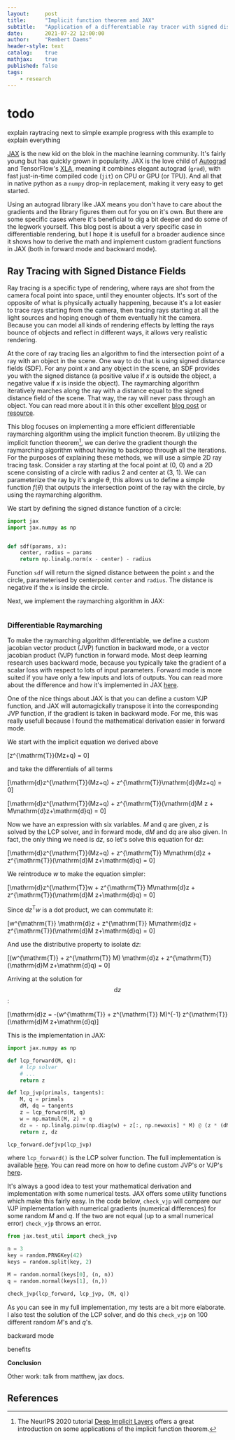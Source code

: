 ```yaml
---
layout:     post
title:      "Implicit function theorem and JAX"
subtitle:   "Application of a differentiable ray tracer with signed distance fields"
date:       2021-07-22 12:00:00
author:     "Rembert Daems"
header-style: text
catalog:    true
mathjax:    true
published: false
tags:
    - research
---
```


# todo
 explain raytracing next to simple example
 progress with this example to explain everything

[JAX](https://github.com/google/jax) is the new kid on the blok in the machine learning community.
It's fairly young but has quickly grown in popularity.
JAX is the love child of [Autograd](https://github.com/HIPS/autograd) and TensorFlow's [XLA](https://www.tensorflow.org/xla), meaning it combines elegant autograd (`grad`), with fast just-in-time compiled code (`jit`) on CPU or GPU (or TPU). And all that in native python as a `numpy` drop-in replacement, making it very easy to get started.

Using an autograd library like JAX means you don't have to care about the gradients and the library figures them out for you on it's own. But there are some specific cases where it's beneficial to dig a bit deeper and do some of the legwork yourself. This blog post is about a very specific case in differentiable rendering, but I hope it is usefull for a broader audience since it shows how to derive the math and implement custom gradient functions in JAX (both in forward mode and backward mode).

## Ray Tracing with Signed Distance Fields

Ray tracing is a specific type of rendering, where rays are shot from the camera focal point into space, until they enounter objects. It's sort of the opposite of what is physically actually happening, because it's a lot easier to trace rays starting from the camera, then tracing rays starting at all the light sources and hoping enough of them eventually hit the camera.
Because you can model all kinds of rendering effects by letting the rays bounce of objects and reflect in different ways, it allows very realistic rendering.

At the core of ray tracing lies an algorithm to find the intersection point of a ray with an object in the scene.
One way to do that is using signed distance fields (SDF). For any point $x$ and any object in the scene, an SDF provides you with the signed distance (a positive value if $x$ is outside the object, a negative value if $x$ is inside the object).
The raymarching algorithm iteratively marches along the ray with a distance equal to the signed distance field of the scene. That way, the ray will never pass through an object.
You can read more about it in this other excellent [blog post](https://blog.evjang.com/2019/11/jaxpt.html) or [resource](https://raytracing.github.io/).

This blog focuses on implementing a more efficient differentiable raymarching algorithm using the implicit function theorem.
By utilizing the implicit function theorem[^1], we can derive the gradient thourgh the raymarching algorithm without having to backprop through all the iterations.
For the purposes of explaining these methods, we will use a simple 2D ray tracing task. Consider a ray starting at the focal point at (0, 0) and a 2D scene consisting of a circle with radius 2 and center at (3, 1).
We can parameterize the ray by it's angle $\theta$, this allows us to define a simple function $f(\theta)$ that outputs the intersection point of the ray with the circle, by using the raymarching algorithm.

We start by defining the signed distance function of a circle:

```python
import jax
import jax.numpy as np


def sdf(params, x):
    center, radius = params
    return np.linalg.norm(x - center) - radius
```

Function `sdf` will return the signed distance between the point `x` and the circle, parameterised by centerpoint `center` and `radius`. The distance is negative if the `x` is inside the circle.

Next, we implement the raymarching algorithm in JAX:

```python
```

### Differentiable Raymarching

To make the raymarching algorithm differentiable, we define a custom jacobian vector product (JVP) function in backward mode, or a vector jacobian product (VJP) function in forward mode.
Most deep learning research uses backward mode, because you typically take the gradient of a scalar loss with respect to lots of input parameters. Forward mode is more suited if you have only a few inputs and lots of outputs.
You can read more about the difference and how it's implemented in JAX [here](https://jax.readthedocs.io/en/latest/notebooks/autodiff_cookbook.html).

One of the nice things about JAX is that you can define a custom VJP function, and JAX will automagickally transpose it into the corresponding JVP function, if the gradient is taken in backward mode.
For me, this was really usefull because I found the mathematical derivation easier in forward mode.

We start with the implicit equation we derived above

\[z^{\mathrm{T}}(Mz+q) = 0\]

and take the differentials of all terms

\[\mathrm{d}z^{\mathrm{T}}(Mz+q) + z^{\mathrm{T}}\mathrm{d}(Mz+q) = 0\]

\[\mathrm{d}z^{\mathrm{T}}(Mz+q) + z^{\mathrm{T}}(\mathrm{d}M z + M\mathrm{d}z+\mathrm{d}q) = 0\]

Now we have an expression with six variables. $M$ and $q$ are given, $z$ is solved by the LCP solver, and in forward mode, $\mathrm{d}M$ and $\mathrm{d}q$ are also given. In fact, the only thing we need is $\mathrm{d}z$, so let's solve this equation for $\mathrm{d}z$:

\[\mathrm{d}z^{\mathrm{T}}(Mz+q) + z^{\mathrm{T}} M\mathrm{d}z + z^{\mathrm{T}}(\mathrm{d}M z+\mathrm{d}q) = 0\]

We reintroduce $w$ to make the equation simpler:

\[\mathrm{d}z^{\mathrm{T}}w + z^{\mathrm{T}} M\mathrm{d}z + z^{\mathrm{T}}(\mathrm{d}M z+\mathrm{d}q) = 0\]

Since $\mathrm{d}z^{\mathrm{T}}w$ is a dot product, we can commutate it:

\[w^{\mathrm{T}} \mathrm{d}z + z^{\mathrm{T}} M\mathrm{d}z + z^{\mathrm{T}}(\mathrm{d}M z+\mathrm{d}q) = 0\]

And use the distributive property to isolate $\mathrm{d}z$:

\[(w^{\mathrm{T}} + z^{\mathrm{T}} M) \mathrm{d}z + z^{\mathrm{T}}(\mathrm{d}M z+\mathrm{d}q) = 0\]

Arriving at the solution for $$\mathrm{d}z$$:

\[\mathrm{d}z = -(w^{\mathrm{T}} + z^{\mathrm{T}} M)^{-1} z^{\mathrm{T}}(\mathrm{d}M z+\mathrm{d}q)\]

This is the implementation in JAX:

```python
import jax.numpy as np

def lcp_forward(M, q):
    # lcp solver
    # ...
    return z

def lcp_jvp(primals, tangents):
    M, q = primals
    dM, dq = tangents
    z = lcp_forward(M, q)
    w = np.matmul(M, z) + q
    dz = - np.linalg.pinv(np.diag(w) + z[:, np.newaxis] * M) @ (z * (dM @ z + dq))
    return z, dz

lcp_forward.defjvp(lcp_jvp)
```

where `lcp_forward()` is the LCP solver function. The full implementation is available [here](...). You can read more on how to define custom JVP's or VJP's [here]().

It's always a good idea to test your mathematical derivation and implementation with some numerical tests. JAX offers some utility functions which make this fairly easy. In the code below, `check_vjp` will compare our VJP implementation with numerical gradients (numerical differences) for some random $M$ and $q$. If the two are not equal (up to a small numerical error) `check_vjp` throws an error.

```python
from jax.test_util import check_jvp

n = 3
key = random.PRNGKey(42)
keys = random.split(key, 2)

M = random.normal(keys[0], (n, n))
q = random.normal(keys[1], (n,))

check_jvp(lcp_forward, lcp_jvp, (M, q))
```

As you can see in my full implementation, my tests are a bit more elaborate. I also test the solution of the LCP solver, and do this `check_vjp` on 100 different random $M$'s and $q$'s.

backward mode

benefits


**Conclusion**

Other work: talk from matthew, jax docs.


## References

[^1]: The NeurIPS 2020 tutorial [Deep Implicit Layers](http://implicit-layers-tutorial.org/) offers a great introduction on some applications of the implicit function theorem.